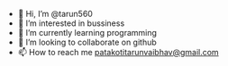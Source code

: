 - 👋 Hi, I’m @tarun560
- 👀 I’m interested in bussiness
- 🌱 I’m currently learning programming
- 💞️ I’m looking to collaborate on github
- 📫 How to reach me patakotitarunvaibhav@gmail.com
<!---
tarun560/tarun560 is a ✨ special ✨ repository because its `README.md` (this file) appears on your GitHub profile.
You can click the Preview link to take a look at your changes.
--->
